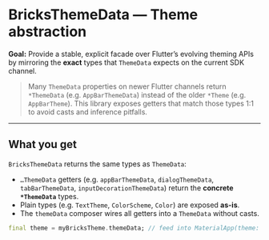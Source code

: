 # BricksThemeData — Theme abstraction

**Goal:** Provide a stable, explicit facade over Flutter’s evolving theming APIs by mirroring the **exact** types that `ThemeData` expects on the current SDK channel.

> Many `ThemeData` properties on newer Flutter channels return `*ThemeData` (e.g. `AppBarThemeData`) instead of the older `*Theme` (e.g. `AppBarTheme`). This library exposes getters that match those types 1:1 to avoid casts and inference pitfalls.

---

## What you get

`BricksThemeData` returns the same types as `ThemeData`:

- `…ThemeData` getters (e.g. `appBarThemeData`, `dialogThemeData`, `tabBarThemeData`, `inputDecorationThemeData`) return the **concrete `*ThemeData`** types.
- Plain types (e.g. `TextTheme`, `ColorScheme`, `Color`) are exposed **as-is**.
- The `themeData` composer wires all getters into a `ThemeData` without casts.

```dart
final theme = myBricksTheme.themeData; // feed into MaterialApp(theme: theme)
